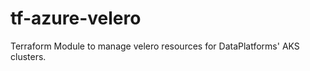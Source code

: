 # tf-azure-velero
Terraform Module to manage velero resources for DataPlatforms' AKS clusters.

<!-- BEGIN_TF_DOCS -->
<!-- END_TF_DOCS -->
